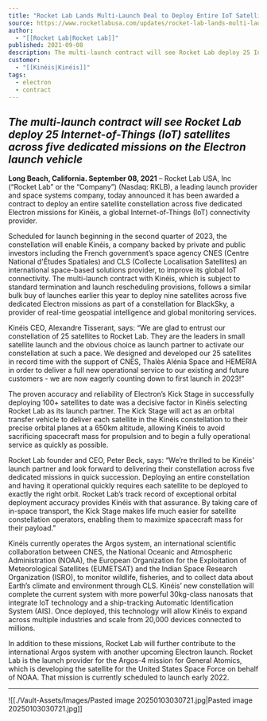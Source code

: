 ```yaml
---
title: "Rocket Lab Lands Multi-Launch Deal to Deploy Entire IoT Satellite Constellation for Kinéis "
source: https://www.rocketlabusa.com/updates/rocket-lab-lands-multi-launch-deal-to-deploy-entire-iot-satellite-constellation-for-kineis/
author:
  - "[[Rocket Lab|Rocket Lab]]"
published: 2021-09-08
description: The multi-launch contract will see Rocket Lab deploy 25 Internet-of-Things (IoT) satellites across five dedicated missions on the Electron launch vehicle
customer:
  - "[[Kinéis|Kinéis]]"
tags:
  - electron
  - contract
---
```

## *The multi-launch contract will see Rocket Lab deploy 25 Internet-of-Things (IoT) satellites across five dedicated missions on the Electron launch vehicle*

**Long Beach, California. September 08, 2021** – Rocket Lab USA, Inc (“Rocket Lab” or the “Company”) (Nasdaq: RKLB), a leading launch provider and space systems company, today announced it has been awarded a contract to deploy an entire satellite constellation across five dedicated Electron missions for Kinéis, a global Internet-of-Things (IoT) connectivity provider. 

Scheduled for launch beginning in the second quarter of 2023, the constellation will enable Kinéis, a company backed by private and public investors including the French government’s space agency CNES (Centre National d'Études Spatiales) and CLS (Collecte Localisation Satellites) an international space-based solutions provider, to improve its global IoT connectivity. The multi-launch contract with Kinéis, which is subject to standard termination and launch rescheduling provisions, follows a similar bulk buy of launches earlier this year to deploy nine satellites across five dedicated Electron missions as part of a constellation for BlackSky, a provider of real-time geospatial intelligence and global monitoring services.

Kinéis CEO, Alexandre Tisserant, says: “We are glad to entrust our constellation of 25 satellites to Rocket Lab. They are the leaders in small satellite launch and the obvious choice as launch partner to activate our constellation at such a pace. We designed and developed our 25 satellites in record time with the support of CNES, Thalès Alénia Space and HEMERIA in order to deliver a full new operational service to our existing and future customers - we are now eagerly counting down to first launch in 2023!”

The proven accuracy and reliability of Electron’s Kick Stage in successfully deploying 100+ satellites to date was a decisive factor in Kinéis selecting Rocket Lab as its launch partner. The Kick Stage will act as an orbital transfer vehicle to deliver each satellite in the Kinéis constellation to their precise orbital planes at a 650km altitude, allowing Kinéis to avoid sacrificing spacecraft mass for propulsion and to begin a fully operational service as quickly as possible.

Rocket Lab founder and CEO, Peter Beck, says: “We’re thrilled to be Kinéis’ launch partner and look forward to delivering their constellation across five dedicated missions in quick succession. Deploying an entire constellation and having it operational quickly requires each satellite to be deployed to exactly the right orbit. Rocket Lab’s track record of exceptional orbital deployment accuracy provides Kinéis with that assurance. By taking care of in-space transport, the Kick Stage makes life much easier for satellite constellation operators, enabling them to maximize spacecraft mass for their payload.”

Kinéis currently operates the Argos system, an international scientific collaboration between CNES, the National Oceanic and Atmospheric Administration (NOAA), the European Organization for the Exploitation of Meteorological Satellites (EUMETSAT) and the Indian Space Research Organization (ISRO), to monitor wildlife, fisheries, and to collect data about Earth’s climate and environment through CLS. Kinéis’ new constellation will complete the current system with more powerful 30kg-class nanosats that integrate IoT technology and a ship-tracking Automatic Identification System (AIS). Once deployed, this technology will allow Kinéis to expand across multiple industries and scale from 20,000 devices connected to millions.

In addition to these missions, Rocket Lab will further contribute to the international Argos system with another upcoming Electron launch. Rocket Lab is the launch provider for the Argos-4 mission for General Atomics, which is developing the satellite for the United States Space Force on behalf of NOAA. That mission is currently scheduled to launch early 2022.  

---

![[./Vault-Assets/Images/Pasted image 20250103030721.jpg|Pasted image 20250103030721.jpg]]